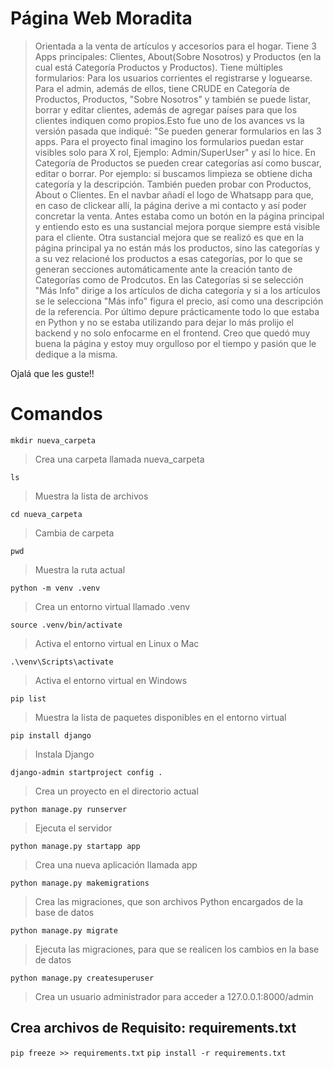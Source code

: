 # Página Web Moradita

>Orientada a la venta de artículos y accesorios para el hogar.
>Tiene 3 Apps principales: Clientes, About(Sobre Nosotros) y Productos (en la cual está Categoría Productos y Productos).
>Tiene múltiples formularios: Para los usuarios corrientes el registrarse y loguearse.
>Para el admin, además de ellos, tiene CRUDE en Categoría de Productos, Productos, "Sobre Nosotros" y también se puede listar, borrar y editar clientes, además de agregar países para que los clientes indiquen como propios.Esto fue uno de los avances vs la versión pasada que indiqué: "Se pueden generar formularios en las 3 apps. Para el proyecto final imagino los formularios puedan estar visibles solo para X rol, Ejemplo: Admin/SuperUser" y así lo hice.
>En Categoría de Productos se pueden crear categorías así como buscar, editar o borrar. Por ejemplo: si buscamos limpieza se obtiene dicha categoría y la descripción. También pueden probar con Productos, About o Clientes.
>En el navbar añadí el logo de Whatsapp para que, en caso de clickear allí, la página derive a mi contacto y así poder concretar la venta. Antes estaba como un botón en la página principal y entiendo esto es una sustancial mejora porque siempre está visible para el cliente.
>Otra sustancial mejora que se realizó es que en la página principal ya no están más los productos, sino las categorías y a su vez relacioné los productos a esas categorías, por lo que se generan secciones automáticamente ante la creación tanto de Categorías como de Prodcutos. En las Categorías si se selección "Más Info" dirige a los artículos de dicha categoría y si a los artículos se le selecciona "Más info" figura el precio, así como una descripción de la referencia.
>Por último depure prácticamente todo lo que estaba en Python y no se estaba utilizando para dejar lo más prolijo el backend y no solo enfocarme en el frontend.
>Creo que quedó muy buena la página y estoy muy orgulloso por el tiempo y pasión que le dedique a la misma.

Ojalá que les guste!!



# Comandos

`mkdir nueva_carpeta`
> Crea una carpeta llamada nueva_carpeta

`ls`
> Muestra la lista de archivos

`cd nueva_carpeta`
> Cambia de carpeta

`pwd`
> Muestra la ruta actual

`python -m venv .venv`
> Crea un entorno virtual llamado .venv

`source .venv/bin/activate`
> Activa el entorno virtual en Linux o Mac

`.\venv\Scripts\activate`
> Activa el entorno virtual en Windows

`pip list`
> Muestra la lista de paquetes disponibles en el entorno virtual

`pip install django`
> Instala Django

`django-admin startproject config .`
> Crea un proyecto en el directorio actual

`python manage.py runserver`
> Ejecuta el servidor

`python manage.py startapp app`
> Crea una nueva aplicación llamada app

`python manage.py makemigrations`
> Crea las migraciones, que son archivos Python encargados de la base de datos

`python manage.py migrate`
> Ejecuta las migraciones, para que se realicen los cambios en la base de datos

`python manage.py createsuperuser`
> Crea un usuario administrador para acceder a 127.0.0.1:8000/admin

## Crea archivos de Requisito: requirements.txt

`pip freeze >> requirements.txt`
`pip install -r requirements.txt`
